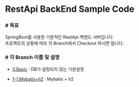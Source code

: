 # RestApi BackEnd Sample Code

### # 목표
SpringBoot를 사용한 기본적인 RestApi 백엔드 서버입니다. <br/>
프로젝트의 상황에 따라 각 Branch에서 Checkout 하시면 됩니다.

### # 각 Branch 이름 및 설명
- [0.Basic](https://github.com/reolinodev/back-boot-setting/tree/0.Basic)
: DB가 설정되지 않는 기본설정

- [1-1.Mybatis+h2](https://github.com/reolinodev/back-boot-setting/tree/1-1.Mybatis+h2)
: Mybatis + h2 


